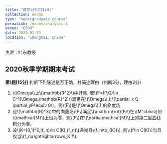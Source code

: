 ```yaml
---
title: "数学分析III(H)"
collection: exams
type: "Undergraduate course"
permalink: /exams/analysis-3
venue: "ECNU"
date: 2025-01-23
location: "Shanghai, China"
---
```

主讲：叶东教授

## 2020秋季学期期末考试

**第1题[15分]** 判断下列陈述是否正确，并简述理由（判断3分，理由2分）
1. \\(\Omega\\)上\\(\mathbb{R^2}\\)中开集. 若\\(F=(P,Q)\in C^1(\Omega,\mathbb{R}^2)\\)满足在\\(\Omega\\)上\\(\partial_x Q-\partial_yP\equiv 0\\)，则\\(F\\)是\\(\Omega\\)上的梯度场.
2. 设\\(\mathbb{R}^3\\)中的向量场\\(F\\)满足\\(\mathrm{rot}(F)\\)在\\(M\"obius\\)带\\(\mathcal{M}\\)上恒为零，则\\(F\\)在\\(\partial\mathcal{M}\\)上的第二型曲线积分为零.
3. 设\\(K=[0,1]^2,(f_n)\in C(K),(f_n)\\)递减且\\(f_n\to_{K}f\\). 则\\((f\in C(K)\\)当且仅当\\(f_n\rightrightarrows_K f\\).
